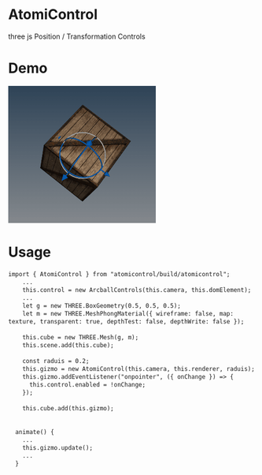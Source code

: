 # AtomiControl
three js Position / Transformation Controls

# Demo
![](https://github.com/atomicra/AtomiControl/blob/main/AtomiControlSmall.gif)

# Usage
```...
import { AtomiControl } from "atomicontrol/build/atomicontrol";
    ...
    this.control = new ArcballControls(this.camera, this.domElement);
    ...
    let g = new THREE.BoxGeometry(0.5, 0.5, 0.5);
    let m = new THREE.MeshPhongMaterial({ wireframe: false, map: texture, transparent: true, depthTest: false, depthWrite: false });

    this.cube = new THREE.Mesh(g, m);
    this.scene.add(this.cube);

    const raduis = 0.2;
    this.gizmo = new AtomiControl(this.camera, this.renderer, raduis);
    this.gizmo.addEventListener("onpointer", ({ onChange }) => {
      this.control.enabled = !onChange;
    });

    this.cube.add(this.gizmo);

    
  animate() {
    ...
    this.gizmo.update();
    ...
  }
```